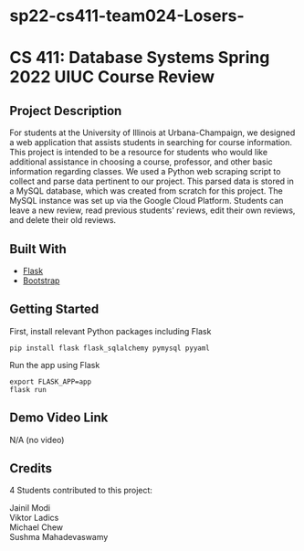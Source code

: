 # sp22-cs411-team024-Losers-
# CS 411: Database Systems Spring 2022 UIUC Course Review 

## Project Description 
For students at the University of Illinois at Urbana-Champaign, we designed a web application that assists students in searching for course information. This project is intended to be a resource for students who would like additional assistance in choosing a course, professor, and other basic information regarding classes. We used a Python web scraping script to collect and parse data pertinent to our project. This parsed data is stored in a MySQL database, which was created from scratch for this project. The MySQL instance was set up via the Google Cloud Platform. Students can leave a new review, read previous students' reviews, edit their own reviews, and delete their old reviews.

## Built With
* [Flask](https://flask.palletsprojects.com/en/2.1.x/)
* [Bootstrap](https://getbootstrap.com/)

## Getting Started
First, install relevant Python packages including Flask

```pip install flask flask_sqlalchemy pymysql pyyaml```

Run the app using Flask

```
export FLASK_APP=app
flask run
```

## Demo Video Link
N/A (no video)

## Credits
4 Students contributed to this project:

Jainil Modi  
Viktor Ladics  
Michael Chew  
Sushma Mahadevaswamy
